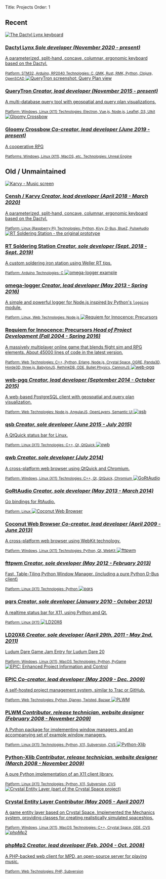Title: Projects
Order: 1


[AngularJS]: https://angularjs.org/
[BabylonJS]: https://www.babylonjs.com/
[BlueZ]: http://www.bluez.org/
[Bullet Physics]: http://bulletphysics.org/wordpress/
[CannonJS]: http://www.cannonjs.org/
[Censh]: https://hackaday.io/project/157460-censh
[Coconut Web Browser]: https://osdn.net/projects/coconut/
[Crystal Entity Layer]: https://sourceforge.net/projects/cel/
[Crystal Space]: http://www.crystalspace3d.org/
[CVS]: http://www.nongnu.org/cvs/
[D3]: https://d3js.org/
[Dactyl]: https://github.com/adereth/dactyl-keyboard
[Dactyl Lynx]: https://hackaday.io/project/176016-dactyl-lynx
[D-Bus]: https://www.freedesktop.org/wiki/Software/dbus/
[Electron]: http://electron.atom.io/
[Erlang]: http://www.erlang.org/
[fttpwm]: https://osdn.net/projects/fttpwm/
[Go]: https://golang.org/
[GoRtAudio]: https://github.com/whitelynx/gortaudio
[Horde3D]: http://www.horde3d.org/
[Karvy]: https://github.com/whitelynx/karvy
[Kivy]: https://kivy.org/
[LD20X6]: https://gitlab.com/whitelynx/ld20x6
[Leaflet]: http://leafletjs.com/
[Node.js]: https://nodejs.org/
[ODE]: http://ode.org/
[OGRE]: https://www.ogre3d.org/
[omega-logger]: https://github.com/Morgul/omega-logger
[OpenLayers]: http://openlayers.org/
[OpenSCAD]: http://www.openscad.org/
[Panda3D]: http://www.panda3d.org/
[PLWM]: http://plwm.sourceforge.net
[PostgreSQL]: https://www.postgresql.org/
[pqrs]: https://bitbucket.org/whitelynx/pqrs
[PulseAudio]: https://www.freedesktop.org/wiki/Software/PulseAudio/
[PyGame]: https://www.pygame.org/
[Python]: http://www.python.org/
[Python logging]: https://docs.python.org/2/library/logging.html
[Python-Xlib]: http://python-xlib.sourceforge.net
[QMK]: https://qmk.fm/
[Qt]: http://www.qt.io/
[QueryTron]: https://gitlab.com/whitelynx/querytron
[Raspberry Pi]: https://www.raspberrypi.org/products/raspberry-pi-3-model-b-plus/
[Requiem for Innocence: Precursors]: https://github.com/SkewedAspect/rfi-webgl-client
[RethinkDB]: https://www.rethinkdb.com/
[RtAudio]: http://www.music.mcgill.ca/~gary/rtaudio/
[Semantic UI]: http://semantic-ui.com/
[Subversion]: https://subversion.apache.org/
[three.js]: https://threejs.org/
[UIkit]: http://getuikit.com/
[Unreal Engine]: https://www.unrealengine.com/en-US/what-is-unreal-engine-4
[Vue.js]: http://vuejs.org/
[web-pgq]: https://github.com/whitelynx/web-pgq
[X11]: https://www.wikiwand.com/en/X_Window_System

Recent
------

<div class="project-thumbs">
    <a href="https://hackaday.io/project/176016-dactyl-lynx">
        <img src="https://cdn.hackaday.io/images/1529031709031089167.jpg" alt="The Dactyl Lynx keyboard" title="The Dactyl Lynx keyboard" />
        <h3>Dactyl Lynx
        <em>Sole developer (November 2020 - present)</em></h3>
        <p>A parameterized, split-hand, concave, columnar, ergonomic keyboard based on the Dactyl.</p>
        <small>Platform: STM32, Arduino, RP2040</small>
        <small>Technologies: C, QMK, Rust, RMK, Python, Clojure, OpenSCAD</small>
    </a>
    <a href="https://gitlab.com/whitelynx/querytron">
        <img src="https://gitlab.com/whitelynx/querytron/-/raw/master/screenshots/query-plan-view.png" alt="QueryTron screenshot: Query Plan view" title="QueryTron screenshot: Query Plan view" />
        <h3>QueryTron
        <em>Creator, lead developer (November 2015 - present)</em></h3>
        <p>A multi-database query tool with geospatial and query plan visualizations.</p>
        <small>Platform: Windows, Linux (X11)</small>
        <small>Technologies: Electron, Vue.js, Node.js, Leaflet, D3, UIkit</small>
    </a>
    <a href="https://youtube.com/playlist?list=PL5mbJ-9-fsoHo-SUqWZOU30tOMOoKEzcL&feature=shared">
        <img src="https://i.ytimg.com/vi/qZdp_pTg9EU/hqdefault.jpg?sqp=-oaymwEcCNACELwBSFXyq4qpAw4IARUAAIhCGAFwAcABBg==&rs=AOn4CLCVXB9FaZ6Bx9NzzuGqAS-WvAO-rg" alt="Gloomy Crossbow" title="Gloomy Crossbow" />
        <h3>Gloomy Crossbow
        <em>Co-creator, lead developer (June 2019 - present)</em></h3>
        <p>A cooperative <abbr title="role-playing game">RPG</abbr></p>
        <small>Platforms: Windows, Linux (X11), MacOS, etc.</small>
        <small>Technologies: Unreal Engine</small>
    </a>
</div>

<!--
<i class="fas fa-keyboard underlay"></i>[Dactyl Lynx][] _Sole developer<br>(November 2020 - present)_
: A custom split ergonomic keyboard based on the [Dactyl][].
: _Platform: STM32, Arduino, RP2040_
: _Technologies: C, [QMK][], [Python][], Clojure, [OpenSCAD][]_

<i class="fas fa-gamepad underlay"></i>Gloomy Crossbow _Co-creator, lead developer<br>(June 2019 - present)_
: A cooperative <abbr title="role-playing game">RPG</abbr>
: _Platforms: Windows, Linux ([X11][]), MacOS, etc._
: _Technologies: [Unreal Engine][]_

<i class="fas fa-database underlay"></i>[QueryTron][] _Creator, lead developer<br>(November 2015 - present)_
: A multi-database query tool with geospatial and query plan visualizations.
: _Platform: Windows, Linux ([X11][])_
: _Technologies: [Electron][], [Vue.js][], [Node.js][], [Leaflet][], [D3][], [UIkit][]_
-->


Old / Unmaintained
------------------

<div class="project-thumbs">
    <a href="https://hackaday.io/project/157460-censh">
        <img src="https://cdn.hackaday.io/images/5684681525213412049.png" alt="Karvy - Music screen" title="Karvy - Music screen" />
        <h3>Censh / Karvy
        <em>Creator, lead developer (April 2018 - March 2020)</em></h3>
        <p>A parameterized, split-hand, concave, columnar, ergonomic keyboard based on the Dactyl.</p>
        <small>Platform: Linux (Raspberry Pi)</small>
        <small>Technologies: Python, Kivy, D-Bus, BlueZ, PulseAudio</small>
    </a>
    <a href="https://hackaday.io/project/161071-rt-soldering-station">
        <img src="https://cdn.hackaday.io/images/9949251569397001401.jpg" alt="RT Soldering Station - the original prototype" title="RT Soldering Station - the original prototype" />
        <h3>RT Soldering Station
        <em>Creator, sole developer (Sept. 2018 - Sept. 2019)</em></h3>
        <p>A custom soldering iron station using Weller RT tips.</p>
        <small>Platform: Arduino</small>
        <small>Technologies: C</small>
    </a>
    <a href="https://github.com/Morgul/omega-logger">
        <img src="/images/omega-logger.png" alt="omega-logger example" title="omega-logger example" />
        <h3>omega-logger
        <em>Creator, lead developer (May 2013 - Spring 2016)</em></h3>
        <p>A simple and powerful logger for Node.js inspired by Python's <code>logging</code> module.</p>
        <small>Platform: Linux, Web</small>
        <small>Technologies: Node.js</small>
    </a>
    <a href="https://github.com/SkewedAspect/rfi-webgl-client">
        <img src="https://github.com/SkewedAspect/rfi-content/blob/master/source/gui/Graphics/precursors_logo.png?raw=true" alt="Requiem for Innocence: Precursors" title="Requiem for Innocence: Precursors" />
        <h3>Requiem for Innocence: Precursors
        <em>Head of Project Development (Fall 2004 - Spring 2016)</em></h3>
        <p>A massively multiplayer online game that blends flight sim and <abbr title="role-playing game">RPG</abbr> elements. About 45000 lines of code in the latest version.</p>
        <small>Platform: Web</small>
        <small>Technologies: C++, Python, Erlang, Node.js, Crystal Space, OGRE, Panda3D, Horde3D, three.js, BabylonJS, RethinkDB, <abbr title="Open Dynamics Engine">ODE</abbr>, Bullet Physics, CannonJS</small>
    </a>
    <a href="https://github.com/whitelynx/web-pgq">
        <img src="https://picsum.photos/id/434/500/300?grayscale&blur=5" alt="web-pgq" title="web-pgq" />
        <h3>web-pgq
        <em>Creator, lead developer (September 2014 - October 2015)</em></h3>
        <p>A web-based PostgreSQL client with geospatial and query plan visualization.</p>
        <small>Platform: Web</small>
        <small>Technologies: Node.js, AngularJS, OpenLayers, Semantic UI</small>
    </a>
    <a href="https://gitlab.com/whitelynx/qsb">
        <img src="/images/qsb.png" alt="qsb" title="qsb" />
        <h3>qsb
        <em>Creator, sole developer (June 2015 - July 2015)</em></h3>
        <p>A QtQuick status bar for Linux.</p>
        <small>Platform: Linux (X11)</small>
        <small>Technologies: C++, Qt, QtQuick</small>
    </a>
    <a href="https://github.com/whitelynx/qwb">
        <img src="/images/qwb.png" alt="qwb" title="qwb" />
        <h3>qwb
        <em>Creator, sole developer (July 2014)</em></h3>
        <p>A cross-platform web browser using QtQuick and Chromium.</p>
        <small>Platform: Windows, Linux (X11)</small>
        <small>Technologies: C++, Qt, QtQuick, Chromium</small>
    </a>
    <a href="https://github.com/whitelynx/gortaudio">
        <img src="https://picsum.photos/id/434/500/300?grayscale&blur=5" alt="GoRtAudio" title="GoRtAudio" />
        <h3>GoRtAudio
        <em>Creator, sole developer (May 2013 - March 2014)</em></h3>
        <p>Go bindings for RtAudio.</p>
        <small>Platform: Linux</small>
    </a>
    <a href="https://osdn.net/projects/coconut/">
        <img src="https://picsum.photos/id/434/500/300?grayscale&blur=5" alt="Coconut Web Browser" title="Coconut Web Browser" />
        <h3>Coconut Web Browser
        <em>Co-creator, lead developer (April 2009 - June 2013)</em></h3>
        <p>A cross-platform web browser using WebKit technology.</p>
        <small>Platform: Windows, Linux (X11)</small>
        <small>Technologies: Python, Qt, WebKit</small>
    </a>
    <a href="https://osdn.net/projects/fttpwm/">
        <img src="https://raw.githubusercontent.com/whitelynx/fttpwm/%40/fttpwm/resources/default-wallpaper.svg" alt="fttpwm" title="fttpwm" />
        <h3>fttpwm
        <em>Creator, sole developer (May 2012 - February 2013)</em></h3>
        <p>Fast, Table-Tiling Python Window Manager. (including a pure Python D-Bus client)</p>
        <small>Platform: Linux (X11)</small>
        <small>Technologies: Python</small>
    </a>
    <a href="https://bitbucket.org/whitelynx/pqrs">
        <img src="/images/pqrs.png" alt="pqrs" title="pqrs" />
        <h3>pqrs
        <em>Creator, sole developer (January 2010 - October 2013)</em></h3>
        <p>A realtime status bar for X11, using Python and Qt.</p>
        <small>Platform: Linux (X11)</small>
    </a>
    <a href="https://gitlab.com/whitelynx/ld20x6">
        <img src="https://gitlab.com/whitelynx/ld20x6/-/raw/master/screenshots/ld20x6-screenshot.png" alt="LD20X6" title="LD20X6" />
        <h3>LD20X6
        <em>Creator, sole developer (April 29th, 2011 - May 2nd, 2011)</em></h3>
        <p>Ludum Dare Game Jam Entry for Ludum Dare 20</p>
        <small>Platform: Windows, Linux (X11), MacOS</small>
        <small>Technologies: Python, PyGame</small>
    </a>
    <a href="https://gitlab.com/whitelynx/epic">
        <img src="https://gitlab.com/whitelynx/epic/-/raw/main/screenshot.png" alt="EPIC: Enhanced Project Information and Control" title="EPIC: Enhanced Project Information and Control" />
        <h3>EPIC
        <em>Co-creator, lead developer (May 2009 - Dec. 2009)</em></h3>
        <p>A self-hosted project management system, similar to Trac or GitHub.</p>
        <small>Platform: Web</small>
        <small>Technologies: Python, Django, Twisted, Bazaar</small>
    </a>
    <a href="http://plwm.sourceforge.net">
        <img src="https://picsum.photos/id/434/500/300?grayscale&blur=5" alt="PLWM" title="PLWM" />
        <h3>PLWM
        <em>Contributor, release&nbsp;technician, website&nbsp;designer (February 2008 - November 2009)</em></h3>
        <p>A Python package for implementing window managers, and an accompanying set of example window managers.</p>
        <small>Platform: Linux (X11)</small>
        <small>Technologies: Python, X11, Subversion, CVS</small>
    </a>
    <a href="http://python-xlib.sourceforge.net">
        <img src="https://picsum.photos/id/434/500/300?grayscale&blur=5" alt="Python-Xlib" title="Python-Xlib" />
        <h3>Python-Xlib
        <em>Contributor, release&nbsp;technician, website&nbsp;designer (March 2008 - November 2009)</em></h3>
        <p>A pure Python implementation of an X11 client library.</p>
        <small>Platform: Linux (X11)</small>
        <small>Technologies: Python, X11, Subversion, CVS</small>
    </a>
    <a href="https://sourceforge.net/projects/cel/">
        <img src="/images/crystallogo.png" alt="Crystal Entity Layer (part of the Crystal Space project)" title="Crystal Entity Layer (part of the Crystal Space project)" />
        <h3>Crystal Entity Layer
        <em>Contributor (May 2005 - April 2007)</em></h3>
        <p>A game entity layer based on Crystal Space. Implemented the Mechanics system, providing classes for creating realistically simulated spaceships.</p>
        <small>Platform: Windows, Linux (X11), MacOS</small>
        <small>Technologies: C++, Crystal Space, <abbr title="Open Dynamics Engine">ODE</abbr>, CVS</small>
    </a>
    <a href="https://github.com/whitelynx/phpMp2">
        <img src="https://raw.githubusercontent.com/whitelynx/phpMp2/%40/screenshot.png" alt="phpMp2" title="phpMp2" />
        <h3>phpMp2
        <em>Creator, lead developer (Feb. 2004 - Oct. 2008)</em></h3>
        <p>A PHP-backed web client for <abbr title="Music Player Daemon">MPD</abbr>, an open-source server for playing music.</p>
        <small>Platform: Web</small>
        <small>Technologies: PHP, Subversion</small>
    </a>
</div>

<!--
<i class="fas fa-car-side underlay"></i>[Censh][] / [Karvy][] _Creator, lead developer<br>(April 2018 - March 2020)_
: A <abbr title="do-it-yourself">DIY</abbr> car entertainment / navigation system, and the <abbr title="user interface">UI</abbr> for it.
: _Platform: Linux ([Raspberry Pi][])_
: _Technologies: [Python][], [Kivy][], [D-Bus][], [BlueZ][], [PulseAudio][]_

<i class="fas fa-microchip underlay"></i>[RT Soldering Station][] _Creator, sole developer<br>(Sept. 2018 - Sept. 2019)_
: A custom soldering iron station using Weller RT tips.
: _Platform: Arduino_
: _Technologies: C_

<i class="fas fa-magnifying-glass underlay"></i>[omega-logger][] _Creator, lead developer<br>(May 2013 - Spring 2016)_
: A simple and powerful logger for [Node.js][] inspired by [Python's `logging` module][Python logging].
: _Platform: Linux, Web_
: _Technologies: [Node.js][]_

<i class="fas fa-gamepad underlay"></i>[Requiem for Innocence: Precursors][] _Head of Project Development<br>(Fall 2004 - Spring 2016)_
: A massively multiplayer online game that blends flight sim and <abbr title="role-playing game">RPG</abbr> elements. About 45000 lines of code in the latest version.
: _Platform: Web_
: _Technologies: C++, [Python][], [Erlang][], [Node.js][], [Crystal Space][], [OGRE][], [Panda3D][], [Horde3D][], [three.js][], [BabylonJS][], [RethinkDB][], [<abbr title="Open Dynamics Engine">ODE</abbr>][ODE], [Bullet Physics][], [CannonJS][]_

<i class="fas fa-database underlay"></i>[web-pgq][] _Creator, lead developer<br>(September 2014 - October 2015)_
: A web-based [PostgreSQL][] client with geospatial and query plan visualization.
: _Platform: Web_
: _Technologies: [Node.js][], [AngularJS][], [OpenLayers][], [Semantic UI][]_

<i class="fas fa-window-restore underlay"></i>[qsb][] _Creator, sole developer<br>(June 2015 - July 2015)_
: A QtQuick status bar for Linux.
: _Platforms: Linux ([X11][])_
: _Technologies: C++, [Qt][], [QtQuick][]_

<i class="fas fa-globe underlay"></i>[qwb][] _Creator, sole developer<br>(July 2014)_
: A cross-platform web browser using QtQuick and Chromium.
: _Platforms: Windows, Linux ([X11][])_
: _Technologies: C++, [Qt][], [QtQuick][], Chromium_

<i class="fas fa-volume-high underlay"></i>[GoRtAudio][] _Creator, sole developer<br>(May 2013 - March 2014)_
: [Go][] bindings for [RtAudio][].
: _Platform: Linux_

<i class="fas fa-globe underlay"></i>[Coconut Web Browser][] _Co-creator, lead developer<br>(April 2009 - June 2013)_
: A cross-platform web browser using WebKit technology.
: _Platforms: Windows, Linux ([X11][])_
: _Technologies: [Python][], [Qt][], WebKit_

<i class="fas fa-window-restore underlay"></i>[fttpwm][] _Creator, sole developer<br>(May 2012 - February 2013)_
: Fast, Table-Tiling [Python][] Window Manager. (including a pure Python [D-Bus][] client)
: _Platform: Linux ([X11][])_

<i class="fas fa-window-restore underlay"></i>[pqrs][] _Creator, sole developer<br>(January 2010 - October 2013)_
: A realtime status bar for [X11][], using [Python][] and [Qt][].
: _Platform: Linux ([X11][])_

<i class="fas fa-gamepad underlay"></i>[LD20X6][] _Creator, sole developer<br>(April 29th, 2011 - May 2nd, 2011)_
: Ludum Dare Game Jam Entry for Ludum Dare 20
: _Platform: Windows, Linux ([X11][]), MacOS_
: _Technologies: [Python][], [PyGame][]_

<i class="fas fa-code-branch underlay"></i>[EPIC][] _Co-creator, lead developer<br>(May 2009 - Dec. 2009)_
: A self-hosted project management system, similar to Trac or GitHub.
: _Platforms: Web_
: _Technologies: [Python][], [Django][], [Twisted][], [Bazaar][]_

<i class="fas fa-window-restore underlay"></i>[PLWM][] _Contributor, release technician, website&nbsp;designer<br>(February 2008 - November 2009)_
: A [Python][] package for implementing window managers, and an accompanying set of example window managers.
: _Platform: Linux ([X11][])_
: _Technologies: [Python][], [X11][], [Subversion][], [CVS][]_

<i class="fas fa-window-restore underlay"></i>[Python-Xlib][] _Contributor, release technician, website&nbsp;designer<br>(March 2008 - November 2009)_
: A pure [Python][] implementation of an [X11][] client library.
: _Platform: Linux ([X11][])_
: _Technologies: [Python][], [X11][], [Subversion][], [CVS][]_

<i class="fas fa-gamepad underlay"></i>[Crystal Entity Layer][] _Contributor<br>(May 2005 - April 2007)_
: A game entity layer based on [Crystal Space][]. Implemented the Mechanics system, providing classes for creating realistically simulated spaceships.
: _Platform: Windows, Linux ([X11][]), MacOS_
: _Technologies: C++, [Crystal Space][], [<abbr title="Open Dynamics Engine">ODE</abbr>][ODE], [CVS][]_

<i class="fas fa-window-restore underlay"></i>phpMp2 _Creator, lead developer<br>(Feb. 2004 - Oct. 2008)_
: A [PHP][]-backed web client for [<abbr title="Music Player Daemon">MPD</abbr>][], an open-source server for playing music.
: _Platform: Web_
: _Technologies: [PHP][], [Subversion][]_
-->
